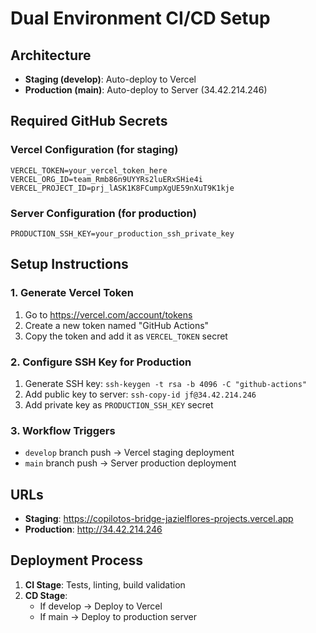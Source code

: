 # Dual Environment CI/CD Setup

## Architecture
- **Staging (develop)**: Auto-deploy to Vercel
- **Production (main)**: Auto-deploy to Server (34.42.214.246)

## Required GitHub Secrets

### Vercel Configuration (for staging)
```
VERCEL_TOKEN=your_vercel_token_here
VERCEL_ORG_ID=team_Rmb86n9UYYRs2luERxSHie4i
VERCEL_PROJECT_ID=prj_lASK1K8FCumpXgUE59nXuT9K1kje
```

### Server Configuration (for production)
```
PRODUCTION_SSH_KEY=your_production_ssh_private_key
```

## Setup Instructions

### 1. Generate Vercel Token
1. Go to https://vercel.com/account/tokens
2. Create a new token named "GitHub Actions"
3. Copy the token and add it as `VERCEL_TOKEN` secret

### 2. Configure SSH Key for Production
1. Generate SSH key: `ssh-keygen -t rsa -b 4096 -C "github-actions"`
2. Add public key to server: `ssh-copy-id jf@34.42.214.246`
3. Add private key as `PRODUCTION_SSH_KEY` secret

### 3. Workflow Triggers
- `develop` branch push → Vercel staging deployment
- `main` branch push → Server production deployment

## URLs
- **Staging**: https://copilotos-bridge-jazielflores-projects.vercel.app
- **Production**: http://34.42.214.246

## Deployment Process
1. **CI Stage**: Tests, linting, build validation
2. **CD Stage**:
   - If develop → Deploy to Vercel
   - If main → Deploy to production server